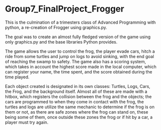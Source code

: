 # Group7_FinalProject_Frogger

This is the culmination of a trimesters class of Advanced Programming with python, a re-creation of Frogger using graphics.py.

The goal was to create an almost fully fledged version of the game using only graphics.py and the base libraries Python provides.


The game allows the user to control the frog, the player evade cars, hitch a ride from some turtles and jump on logs to avoid 
sinking, with the end goal of reaching the swamp to safety. The game also has a scoring system, which takes in account 
the highest score made in the local computer, which can register your name, the time spent, and the score obtained 
during the time played.

Each object created is designated in its own classes: Turtles, Logs, Cars, the Frog, and the background itself.
Almost all of these are made with a hitbox, which registers the collision between the frog and the objects;
the cars are programmed to when they come in contact with the frog, the turtles and logs are utilize the same
mechanic to determine if the frog is on them or not, as there are safe zones where the frog can stand on, 
these being some of them, once outside these zones the frog or if hit by a car, a player must try again.
